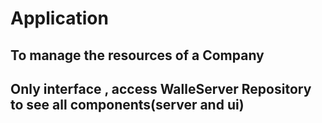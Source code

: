 # Application
## To manage the resources of a Company
## Only interface , access WalleServer Repository to see all components(server and ui)
